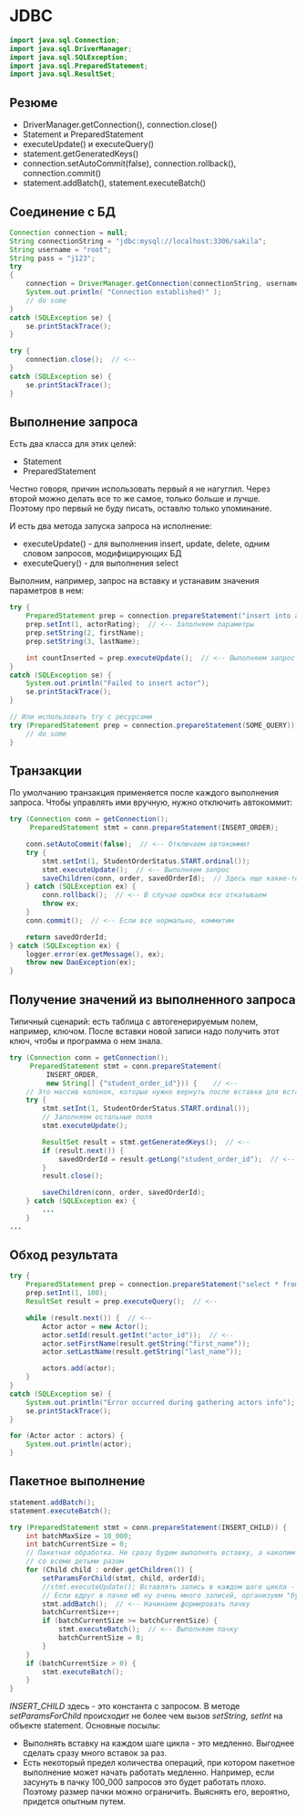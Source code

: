 # JDBC

```java
import java.sql.Connection;
import java.sql.DriverManager;
import java.sql.SQLException;
import java.sql.PreparedStatement;
import java.sql.ResultSet;
```

## Резюме

* DriverManager.getConnection(), connection.close()
* Statement и PreparedStatement
* executeUpdate() и executeQuery()
* statement.getGeneratedKeys()
* connection.setAutoCommit(false), connection.rollback(), connection.commit()
* statement.addBatch(), statement.executeBatch()

## Соединение с БД

```java
Connection connection = null;
String connectionString = "jdbc:mysql://localhost:3306/sakila";
String username = "root";
String pass = "j123";
try
{
    connection = DriverManager.getConnection(connectionString, username, pass);  // <--
    System.out.println( "Connection established!" );
    // do some
}
catch (SQLException se) {
    se.printStackTrace();
}

try {
    connection.close();  // <--
}
catch (SQLException se) {
    se.printStackTrace();
}
```

## Выполнение запроса

Есть два класса для этих целей:

* Statement
* PreparedStatement

Честно говоря, причин использовать первый я не нагуглил. Через второй можно делать все то же самое, только больше и лучше. Поэтому про первый не буду писать, оставлю только упоминание.

И есть два метода запуска запроса на исполнение:

* executeUpdate() - для выполнения insert, update, delete, одним словом запросов, модифицирующих БД
* executeQuery() - для выполнения select

Выполним, например, запрос на вставку и устанавим значения параметров в нем:

```java
try {
    PreparedStatement prep = connection.prepareStatement("insert into actor(actor_rating, first_name, last_name) values (?, ?, ?)");  // <-- Шаблон
    prep.setInt(1, actorRating);  // <-- Заполняем параметры
    prep.setString(2, firstName);
    prep.setString(3, lastName);

    int countInserted = prep.executeUpdate();  // <-- Выполняем запрос
}
catch (SQLException se) {
    System.out.println("Failed to insert actor");
    se.printStackTrace();
}

// Или использовать try с ресурсами
try (PreparedStatement prep = connection.prepareStatement(SOME_QUERY)) {
    // do some
}
```

## Транзакции

По умолчанию транзакция применяется после каждого выполнения запроса. Чтобы управлять ими вручную, нужно отключить автокоммит:

```java
try (Connection conn = getConnection();
     PreparedStatement stmt = conn.prepareStatement(INSERT_ORDER);

    conn.setAutoCommit(false);  // <-- Отключаем автокоммит
    try {
        stmt.setInt(1, StudentOrderStatus.START.ordinal());        
        stmt.executeUpdate();  // <-- Выполняем запрос
        saveChildren(conn, order, savedOrderId);  // Здесь еще какие-то модифицирующие БД запросы
    } catch (SQLException ex) {
        conn.rollback();  // <-- В случае ошибки все откатываем
        throw ex;
    }
    conn.commit();  // <-- Если все нормально, коммитим

    return savedOrderId;
} catch (SQLException ex) {
    logger.error(ex.getMessage(), ex);
    throw new DaoException(ex);
}
```

## Получение значений из выполненного запроса

Типичный сценарий: есть таблица с автогенерируемым полем, например, ключом. После вставки новой записи надо получить этот ключ, чтобы и программа о нем знала.

```java
try (Connection conn = getConnection();
     PreparedStatement stmt = conn.prepareStatement(
         INSERT_ORDER,
         new String[] {"student_order_id"})) {    // <--
    // Это массив колонок, которые нужно вернуть после вставки для вставленных записей
	try {
		stmt.setInt(1, StudentOrderStatus.START.ordinal());
		// Заполняем остальные поля
		stmt.executeUpdate();

		ResultSet result = stmt.getGeneratedKeys();  // <-- 
		if (result.next()) {
			savedOrderId = result.getLong("student_order_id");  // <-- Имена как в массиве
		}
		result.close();

		saveChildren(conn, order, savedOrderId);
	} catch (SQLException ex) {
		...
	}
...
```

## Обход результата

```java
try {
    PreparedStatement prep = connection.prepareStatement("select * from actor limit ?");  // <--
    prep.setInt(1, 100);
    ResultSet result = prep.executeQuery();  // <--

    while (result.next()) {  // <--
        Actor actor = new Actor();
        actor.setId(result.getInt("actor_id"));  // <--
        actor.setFirstName(result.getString("first_name"));
        actor.setLastName(result.getString("last_name"));

        actors.add(actor);
    }
}
catch (SQLException se) {
    System.out.println("Error occurred during gathering actors info");
    se.printStackTrace();
}

for (Actor actor : actors) {
    System.out.println(actor);
}
```

## Пакетное выполнение

```java
statement.addBatch();
statement.executeBatch();
```

```java
try (PreparedStatement stmt = conn.prepareStatement(INSERT_CHILD)) {
    int batchMaxSize = 10_000;
    int batchCurrentSize = 0;
    // Пакетная обработка. Не сразу будем выполнять вставку, а накопим "пачку" вставок
    // со всеми детьми разом
    for (Child child : order.getChildren()) {
        setParamsForChild(stmt, child, orderId);
        //stmt.executeUpdate(); Вставлять запись в каждом шаге цикла - это медленно
        // Если вдруг в пачке мб ну очень много записей, организуем "буфер"
        stmt.addBatch();  // <-- Начинаем формировать пачку
        batchCurrentSize++;
        if (batchCurrentSize >= batchCurrentSize) {
            stmt.executeBatch();  // <-- Выполняем пачку
            batchCurrentSize = 0;
        }
    }
    if (batchCurrentSize > 0) {
        stmt.executeBatch();
    }
}
```

*INSERT_CHILD* здесь - это константа с запросом. В методе *setParamsForChild* происходит не более чем вызов *setString, setInt* на объекте statement. Основные посылы:

* Выполнять вставку на каждом шаге цикла - это медленно. Выгоднее сделать сразу много вставок за раз.
* Есть некоторый предел количества операций, при котором пакетное выполнение может начать работать медленно. Например, если засунуть в пачку 100_000 запросов это будет работать плохо. Поэтому размер пачки можно ограничить. Выяснять его, вероятно, придется опытным путем.